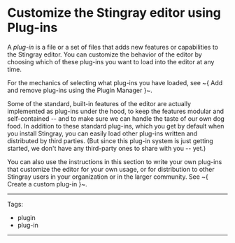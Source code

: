 # Customize the Stingray editor using Plug-ins

A *plug-in* is a file or a set of files that adds new features or capabilities to the Stingray editor. You can customize the behavior of the editor by choosing which of these plug-ins you want to load into the editor at any time.

For the mechanics of selecting what plug-ins you have loaded, see ~{ Add and remove plug-ins using the Plugin Manager }~.

Some of the standard, built-in features of the editor are actually implemented as plug-ins under the hood, to keep the features modular and self-contained -- and to make sure we can handle the taste of our own dog food. In addition to these standard plug-ins, which you get by default when you install Stingray, you can easily load other plug-ins written and distributed by third parties. (But since this plug-in system is just getting started, we don't have any third-party ones to share with you -- yet.)

You can also use the instructions in this section to write your own plug-ins that customize the editor for your own usage, or for distribution to other Stingray users in your organization or in the larger community. See ~{ Create a custom plug-in }~.

---
Tags:
-	plugin
-	plug-in
---
